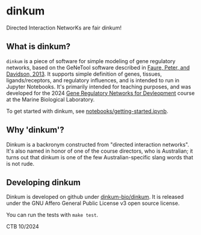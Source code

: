 # dinkum

Directed Interaction NetworKs are fair dinkum!

## What is dinkum?

`dinkum` is a piece of software for simple modeling of gene regulatory
networks, based on the GeNeTool software described in
[Faure, Peter, and Davidson, 2013](https://www.ncbi.nlm.nih.gov/pmc/articles/PMC3667423/). It
supports simple definition of genes, tissues, ligands/receptors, and
regulatory influences, and is intended to run in Jupyter
Notebooks. It's primarily intended for teaching purposes, and was
developed for the 2024
[Gene Regulatory Networks for Devleopment](https://www.mbl.edu/education/advanced-research-training-courses/course-offerings/gene-regulatory-networks-development)
course at the Marine Biological Laboratory.

To get started with dinkum, see [notebooks/getting-started.ipynb](notebooks/getting-started.ipynb).

## Why 'dinkum'?

Dinkum is a backronym constructed from "directed interaction
networks". It's also named in honor of one of the course directors,
who is Australian; it turns out that dinkum is one of the few
Australian-specific slang words that is not rude.

## Developing dinkum

Dinkum is developed on github under
[dinkum-bio/dinkum](https://github.com/dinkum-bio/dinkum/). It is
released under the GNU Affero General Public License v3 open source
license.

You can run the tests with `make test`.

CTB 10/2024
